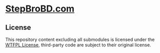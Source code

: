 # [StepBroBD.com](https://StepBroBD.com)

## License

This repository content excluding all submodules is licensed under the [WTFPL License](LICENSE.md), third-party code are subject to their original license.
